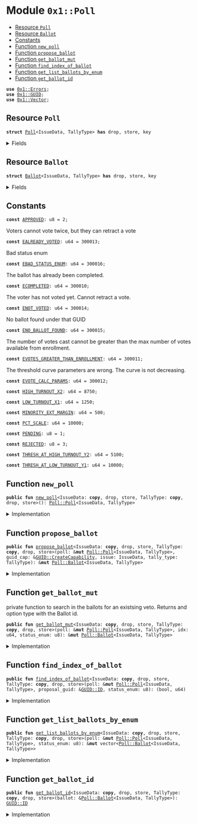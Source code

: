 
<a name="0x1_Poll"></a>

# Module `0x1::Poll`



-  [Resource `Poll`](#0x1_Poll_Poll)
-  [Resource `Ballot`](#0x1_Poll_Ballot)
-  [Constants](#@Constants_0)
-  [Function `new_poll`](#0x1_Poll_new_poll)
-  [Function `propose_ballot`](#0x1_Poll_propose_ballot)
-  [Function `get_ballot_mut`](#0x1_Poll_get_ballot_mut)
-  [Function `find_index_of_ballot`](#0x1_Poll_find_index_of_ballot)
-  [Function `get_list_ballots_by_enum`](#0x1_Poll_get_list_ballots_by_enum)
-  [Function `get_ballot_id`](#0x1_Poll_get_ballot_id)


<pre><code><b>use</b> <a href="../../../../../../../DPN/releases/artifacts/current/build/MoveStdlib/docs/Errors.md#0x1_Errors">0x1::Errors</a>;
<b>use</b> <a href="../../../../../../../DPN/releases/artifacts/current/build/MoveStdlib/docs/GUID.md#0x1_GUID">0x1::GUID</a>;
<b>use</b> <a href="../../../../../../../DPN/releases/artifacts/current/build/MoveStdlib/docs/Vector.md#0x1_Vector">0x1::Vector</a>;
</code></pre>



<a name="0x1_Poll_Poll"></a>

## Resource `Poll`



<pre><code><b>struct</b> <a href="Poll.md#0x1_Poll">Poll</a>&lt;IssueData, TallyType&gt; <b>has</b> drop, store, key
</code></pre>



<details>
<summary>Fields</summary>


<dl>
<dt>
<code>ballots_pending: vector&lt;<a href="Poll.md#0x1_Poll_Ballot">Poll::Ballot</a>&lt;IssueData, TallyType&gt;&gt;</code>
</dt>
<dd>

</dd>
<dt>
<code>ballots_approved: vector&lt;<a href="Poll.md#0x1_Poll_Ballot">Poll::Ballot</a>&lt;IssueData, TallyType&gt;&gt;</code>
</dt>
<dd>

</dd>
<dt>
<code>ballots_rejected: vector&lt;<a href="Poll.md#0x1_Poll_Ballot">Poll::Ballot</a>&lt;IssueData, TallyType&gt;&gt;</code>
</dt>
<dd>

</dd>
</dl>


</details>

<a name="0x1_Poll_Ballot"></a>

## Resource `Ballot`



<pre><code><b>struct</b> <a href="Poll.md#0x1_Poll_Ballot">Ballot</a>&lt;IssueData, TallyType&gt; <b>has</b> drop, store, key
</code></pre>



<details>
<summary>Fields</summary>


<dl>
<dt>
<code>guid: <a href="../../../../../../../DPN/releases/artifacts/current/build/MoveStdlib/docs/GUID.md#0x1_GUID_GUID">GUID::GUID</a></code>
</dt>
<dd>

</dd>
<dt>
<code>issue: IssueData</code>
</dt>
<dd>

</dd>
<dt>
<code>tally_type: TallyType</code>
</dt>
<dd>

</dd>
<dt>
<code>completed: bool</code>
</dt>
<dd>

</dd>
</dl>


</details>

<a name="@Constants_0"></a>

## Constants


<a name="0x1_Poll_APPROVED"></a>



<pre><code><b>const</b> <a href="Poll.md#0x1_Poll_APPROVED">APPROVED</a>: u8 = 2;
</code></pre>



<a name="0x1_Poll_EALREADY_VOTED"></a>

Voters cannot vote twice, but they can retract a vote


<pre><code><b>const</b> <a href="Poll.md#0x1_Poll_EALREADY_VOTED">EALREADY_VOTED</a>: u64 = 300013;
</code></pre>



<a name="0x1_Poll_EBAD_STATUS_ENUM"></a>

Bad status enum


<pre><code><b>const</b> <a href="Poll.md#0x1_Poll_EBAD_STATUS_ENUM">EBAD_STATUS_ENUM</a>: u64 = 300016;
</code></pre>



<a name="0x1_Poll_ECOMPLETED"></a>

The ballot has already been completed.


<pre><code><b>const</b> <a href="Poll.md#0x1_Poll_ECOMPLETED">ECOMPLETED</a>: u64 = 300010;
</code></pre>



<a name="0x1_Poll_ENOT_VOTED"></a>

The voter has not voted yet. Cannot retract a vote.


<pre><code><b>const</b> <a href="Poll.md#0x1_Poll_ENOT_VOTED">ENOT_VOTED</a>: u64 = 300014;
</code></pre>



<a name="0x1_Poll_ENO_BALLOT_FOUND"></a>

No ballot found under that GUID


<pre><code><b>const</b> <a href="Poll.md#0x1_Poll_ENO_BALLOT_FOUND">ENO_BALLOT_FOUND</a>: u64 = 300015;
</code></pre>



<a name="0x1_Poll_EVOTES_GREATER_THAN_ENROLLMENT"></a>

The number of votes cast cannot be greater than the max number of votes available from enrollment.


<pre><code><b>const</b> <a href="Poll.md#0x1_Poll_EVOTES_GREATER_THAN_ENROLLMENT">EVOTES_GREATER_THAN_ENROLLMENT</a>: u64 = 300011;
</code></pre>



<a name="0x1_Poll_EVOTE_CALC_PARAMS"></a>

The threshold curve parameters are wrong. The curve is not decreasing.


<pre><code><b>const</b> <a href="Poll.md#0x1_Poll_EVOTE_CALC_PARAMS">EVOTE_CALC_PARAMS</a>: u64 = 300012;
</code></pre>



<a name="0x1_Poll_HIGH_TURNOUT_X2"></a>



<pre><code><b>const</b> <a href="Poll.md#0x1_Poll_HIGH_TURNOUT_X2">HIGH_TURNOUT_X2</a>: u64 = 8750;
</code></pre>



<a name="0x1_Poll_LOW_TURNOUT_X1"></a>



<pre><code><b>const</b> <a href="Poll.md#0x1_Poll_LOW_TURNOUT_X1">LOW_TURNOUT_X1</a>: u64 = 1250;
</code></pre>



<a name="0x1_Poll_MINORITY_EXT_MARGIN"></a>



<pre><code><b>const</b> <a href="Poll.md#0x1_Poll_MINORITY_EXT_MARGIN">MINORITY_EXT_MARGIN</a>: u64 = 500;
</code></pre>



<a name="0x1_Poll_PCT_SCALE"></a>



<pre><code><b>const</b> <a href="Poll.md#0x1_Poll_PCT_SCALE">PCT_SCALE</a>: u64 = 10000;
</code></pre>



<a name="0x1_Poll_PENDING"></a>



<pre><code><b>const</b> <a href="Poll.md#0x1_Poll_PENDING">PENDING</a>: u8 = 1;
</code></pre>



<a name="0x1_Poll_REJECTED"></a>



<pre><code><b>const</b> <a href="Poll.md#0x1_Poll_REJECTED">REJECTED</a>: u8 = 3;
</code></pre>



<a name="0x1_Poll_THRESH_AT_HIGH_TURNOUT_Y2"></a>



<pre><code><b>const</b> <a href="Poll.md#0x1_Poll_THRESH_AT_HIGH_TURNOUT_Y2">THRESH_AT_HIGH_TURNOUT_Y2</a>: u64 = 5100;
</code></pre>



<a name="0x1_Poll_THRESH_AT_LOW_TURNOUT_Y1"></a>



<pre><code><b>const</b> <a href="Poll.md#0x1_Poll_THRESH_AT_LOW_TURNOUT_Y1">THRESH_AT_LOW_TURNOUT_Y1</a>: u64 = 10000;
</code></pre>



<a name="0x1_Poll_new_poll"></a>

## Function `new_poll`



<pre><code><b>public</b> <b>fun</b> <a href="Poll.md#0x1_Poll_new_poll">new_poll</a>&lt;IssueData: <b>copy</b>, drop, store, TallyType: <b>copy</b>, drop, store&gt;(): <a href="Poll.md#0x1_Poll_Poll">Poll::Poll</a>&lt;IssueData, TallyType&gt;
</code></pre>



<details>
<summary>Implementation</summary>


<pre><code><b>public</b> <b>fun</b> <a href="Poll.md#0x1_Poll_new_poll">new_poll</a>&lt;
  IssueData: <b>copy</b> + drop + store,
  TallyType: <b>copy</b> + drop + store
&gt;(): <a href="Poll.md#0x1_Poll">Poll</a>&lt;IssueData, TallyType&gt; {
  <a href="Poll.md#0x1_Poll">Poll</a> {
    ballots_pending: <a href="../../../../../../../DPN/releases/artifacts/current/build/MoveStdlib/docs/Vector.md#0x1_Vector_empty">Vector::empty</a>(),
    ballots_approved: <a href="../../../../../../../DPN/releases/artifacts/current/build/MoveStdlib/docs/Vector.md#0x1_Vector_empty">Vector::empty</a>(),
    ballots_rejected: <a href="../../../../../../../DPN/releases/artifacts/current/build/MoveStdlib/docs/Vector.md#0x1_Vector_empty">Vector::empty</a>(),
  }
}
</code></pre>



</details>

<a name="0x1_Poll_propose_ballot"></a>

## Function `propose_ballot`



<pre><code><b>public</b> <b>fun</b> <a href="Poll.md#0x1_Poll_propose_ballot">propose_ballot</a>&lt;IssueData: <b>copy</b>, drop, store, TallyType: <b>copy</b>, drop, store&gt;(poll: &<b>mut</b> <a href="Poll.md#0x1_Poll_Poll">Poll::Poll</a>&lt;IssueData, TallyType&gt;, guid_cap: &<a href="../../../../../../../DPN/releases/artifacts/current/build/MoveStdlib/docs/GUID.md#0x1_GUID_CreateCapability">GUID::CreateCapability</a>, issue: IssueData, tally_type: TallyType): &<b>mut</b> <a href="Poll.md#0x1_Poll_Ballot">Poll::Ballot</a>&lt;IssueData, TallyType&gt;
</code></pre>



<details>
<summary>Implementation</summary>


<pre><code><b>public</b> <b>fun</b> <a href="Poll.md#0x1_Poll_propose_ballot">propose_ballot</a>&lt;
  IssueData: <b>copy</b> + drop + store,
  TallyType: <b>copy</b> + drop + store
&gt;(
  poll: &<b>mut</b> <a href="Poll.md#0x1_Poll">Poll</a>&lt;IssueData, TallyType&gt;,
  guid_cap: &<a href="../../../../../../../DPN/releases/artifacts/current/build/MoveStdlib/docs/GUID.md#0x1_GUID_CreateCapability">GUID::CreateCapability</a>, // whoever is ceating this issue needs access <b>to</b> the <a href="../../../../../../../DPN/releases/artifacts/current/build/MoveStdlib/docs/GUID.md#0x1_GUID">GUID</a> creation capability
  issue: IssueData,
  tally_type: TallyType,
): &<b>mut</b> <a href="Poll.md#0x1_Poll_Ballot">Ballot</a>&lt;IssueData, TallyType&gt;  {
  <b>let</b> b = <a href="Poll.md#0x1_Poll_Ballot">Ballot</a> {

    guid: <a href="../../../../../../../DPN/releases/artifacts/current/build/MoveStdlib/docs/GUID.md#0x1_GUID_create_with_capability">GUID::create_with_capability</a>(@0xDEADBEEF, guid_cap), // <b>address</b> is ignored.
    issue,
    tally_type,
    completed: <b>false</b>,

  };
  <b>let</b> len = <a href="../../../../../../../DPN/releases/artifacts/current/build/MoveStdlib/docs/Vector.md#0x1_Vector_length">Vector::length</a>(&poll.ballots_pending);
  <a href="../../../../../../../DPN/releases/artifacts/current/build/MoveStdlib/docs/Vector.md#0x1_Vector_push_back">Vector::push_back</a>(&<b>mut</b> poll.ballots_pending, b);
  <a href="../../../../../../../DPN/releases/artifacts/current/build/MoveStdlib/docs/Vector.md#0x1_Vector_borrow_mut">Vector::borrow_mut</a>(&<b>mut</b> poll.ballots_pending, len + 1)
}
</code></pre>



</details>

<a name="0x1_Poll_get_ballot_mut"></a>

## Function `get_ballot_mut`

private function to search in the ballots for an existsing veto. Returns and option type with the Ballot id.


<pre><code><b>public</b> <b>fun</b> <a href="Poll.md#0x1_Poll_get_ballot_mut">get_ballot_mut</a>&lt;IssueData: <b>copy</b>, drop, store, TallyType: <b>copy</b>, drop, store&gt;(poll: &<b>mut</b> <a href="Poll.md#0x1_Poll_Poll">Poll::Poll</a>&lt;IssueData, TallyType&gt;, idx: u64, status_enum: u8): &<b>mut</b> <a href="Poll.md#0x1_Poll_Ballot">Poll::Ballot</a>&lt;IssueData, TallyType&gt;
</code></pre>



<details>
<summary>Implementation</summary>


<pre><code><b>public</b> <b>fun</b> <a href="Poll.md#0x1_Poll_get_ballot_mut">get_ballot_mut</a>&lt;
  IssueData: <b>copy</b> + drop + store,
  TallyType: <b>copy</b> + drop + store,
&gt; (
  poll: &<b>mut</b> <a href="Poll.md#0x1_Poll">Poll</a>&lt;IssueData, TallyType&gt;,
  idx: u64,
  status_enum: u8
): &<b>mut</b> <a href="Poll.md#0x1_Poll_Ballot">Ballot</a>&lt;IssueData, TallyType&gt; {

  <b>let</b> list = <a href="Poll.md#0x1_Poll_get_list_ballots_by_enum">get_list_ballots_by_enum</a>&lt;IssueData, TallyType&gt;(poll, status_enum);

  <b>assert</b>!(<a href="../../../../../../../DPN/releases/artifacts/current/build/MoveStdlib/docs/Vector.md#0x1_Vector_length">Vector::length</a>(list) &gt; idx, <a href="../../../../../../../DPN/releases/artifacts/current/build/MoveStdlib/docs/Errors.md#0x1_Errors_invalid_argument">Errors::invalid_argument</a>(<a href="Poll.md#0x1_Poll_ENO_BALLOT_FOUND">ENO_BALLOT_FOUND</a>));

  <a href="../../../../../../../DPN/releases/artifacts/current/build/MoveStdlib/docs/Vector.md#0x1_Vector_borrow_mut">Vector::borrow_mut</a>(list, idx)
}
</code></pre>



</details>

<a name="0x1_Poll_find_index_of_ballot"></a>

## Function `find_index_of_ballot`



<pre><code><b>public</b> <b>fun</b> <a href="Poll.md#0x1_Poll_find_index_of_ballot">find_index_of_ballot</a>&lt;IssueData: <b>copy</b>, drop, store, TallyType: <b>copy</b>, drop, store&gt;(poll: &<b>mut</b> <a href="Poll.md#0x1_Poll_Poll">Poll::Poll</a>&lt;IssueData, TallyType&gt;, proposal_guid: &<a href="../../../../../../../DPN/releases/artifacts/current/build/MoveStdlib/docs/GUID.md#0x1_GUID_ID">GUID::ID</a>, status_enum: u8): (bool, u64)
</code></pre>



<details>
<summary>Implementation</summary>


<pre><code><b>public</b> <b>fun</b> <a href="Poll.md#0x1_Poll_find_index_of_ballot">find_index_of_ballot</a>&lt;
  IssueData: <b>copy</b> + drop + store,
  TallyType: <b>copy</b> + drop + store,
&gt; (
  poll: &<b>mut</b> <a href="Poll.md#0x1_Poll">Poll</a>&lt;IssueData, TallyType&gt;,
  proposal_guid: &<a href="../../../../../../../DPN/releases/artifacts/current/build/MoveStdlib/docs/GUID.md#0x1_GUID_ID">GUID::ID</a>,
  status_enum: u8
): (bool, u64) {

 <b>let</b> list = <a href="Poll.md#0x1_Poll_get_list_ballots_by_enum">get_list_ballots_by_enum</a>&lt;IssueData, TallyType&gt;(poll, status_enum);

  <b>let</b> i = 0;
  <b>while</b> (i &lt; <a href="../../../../../../../DPN/releases/artifacts/current/build/MoveStdlib/docs/Vector.md#0x1_Vector_length">Vector::length</a>(list)) {
    <b>let</b> b = <a href="../../../../../../../DPN/releases/artifacts/current/build/MoveStdlib/docs/Vector.md#0x1_Vector_borrow">Vector::borrow</a>(list, i);

    <b>if</b> (&<a href="../../../../../../../DPN/releases/artifacts/current/build/MoveStdlib/docs/GUID.md#0x1_GUID_id">GUID::id</a>(&b.guid) == proposal_guid) {
      <b>return</b> (<b>true</b>, i)
    };
    i = i + 1;
  };

  (<b>false</b>, 0)
}
</code></pre>



</details>

<a name="0x1_Poll_get_list_ballots_by_enum"></a>

## Function `get_list_ballots_by_enum`



<pre><code><b>public</b> <b>fun</b> <a href="Poll.md#0x1_Poll_get_list_ballots_by_enum">get_list_ballots_by_enum</a>&lt;IssueData: <b>copy</b>, drop, store, TallyType: <b>copy</b>, drop, store&gt;(poll: &<b>mut</b> <a href="Poll.md#0x1_Poll_Poll">Poll::Poll</a>&lt;IssueData, TallyType&gt;, status_enum: u8): &<b>mut</b> vector&lt;<a href="Poll.md#0x1_Poll_Ballot">Poll::Ballot</a>&lt;IssueData, TallyType&gt;&gt;
</code></pre>



<details>
<summary>Implementation</summary>


<pre><code><b>public</b> <b>fun</b> <a href="Poll.md#0x1_Poll_get_list_ballots_by_enum">get_list_ballots_by_enum</a>&lt;
  IssueData: <b>copy</b> + drop + store,
  TallyType: <b>copy</b> + drop + store,
&gt;(poll: &<b>mut</b> <a href="Poll.md#0x1_Poll">Poll</a>&lt;IssueData, TallyType&gt;, status_enum: u8): &<b>mut</b> vector&lt;<a href="Poll.md#0x1_Poll_Ballot">Ballot</a>&lt;IssueData, TallyType&gt;&gt; {
 <b>if</b> (status_enum == <a href="Poll.md#0x1_Poll_PENDING">PENDING</a>) {
    &<b>mut</b> poll.ballots_pending
  } <b>else</b> <b>if</b> (status_enum == <a href="Poll.md#0x1_Poll_APPROVED">APPROVED</a>) {
    &<b>mut</b> poll.ballots_approved
  } <b>else</b> <b>if</b> (status_enum == <a href="Poll.md#0x1_Poll_REJECTED">REJECTED</a>) {
    &<b>mut</b> poll.ballots_rejected
  } <b>else</b> {
    <b>assert</b>!(<b>false</b>, <a href="../../../../../../../DPN/releases/artifacts/current/build/MoveStdlib/docs/Errors.md#0x1_Errors_invalid_argument">Errors::invalid_argument</a>(<a href="Poll.md#0x1_Poll_EBAD_STATUS_ENUM">EBAD_STATUS_ENUM</a>));
    &<b>mut</b> poll.ballots_rejected // dummy <b>return</b>
  }
}
</code></pre>



</details>

<a name="0x1_Poll_get_ballot_id"></a>

## Function `get_ballot_id`



<pre><code><b>public</b> <b>fun</b> <a href="Poll.md#0x1_Poll_get_ballot_id">get_ballot_id</a>&lt;IssueData: <b>copy</b>, drop, store, TallyType: <b>copy</b>, drop, store&gt;(ballot: &<a href="Poll.md#0x1_Poll_Ballot">Poll::Ballot</a>&lt;IssueData, TallyType&gt;): <a href="../../../../../../../DPN/releases/artifacts/current/build/MoveStdlib/docs/GUID.md#0x1_GUID_ID">GUID::ID</a>
</code></pre>



<details>
<summary>Implementation</summary>


<pre><code><b>public</b> <b>fun</b> <a href="Poll.md#0x1_Poll_get_ballot_id">get_ballot_id</a>&lt;
  IssueData: <b>copy</b> + drop + store,
  TallyType: <b>copy</b> + drop + store,
&gt;(ballot: &<a href="Poll.md#0x1_Poll_Ballot">Ballot</a>&lt;IssueData, TallyType&gt;): ID {
  <b>return</b> <a href="../../../../../../../DPN/releases/artifacts/current/build/MoveStdlib/docs/GUID.md#0x1_GUID_id">GUID::id</a>(&ballot.guid)
}
</code></pre>



</details>

